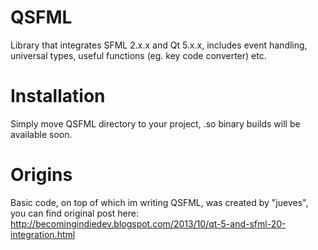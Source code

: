 # QSFML
Library that integrates SFML 2.x.x and Qt 5.x.x, includes event handling, universal types, useful functions (eg. key code converter) etc.

# Installation
Simply move QSFML directory to your project, .so binary builds will be available soon.

# Origins
Basic code, on top of which im writing QSFML, was created by "jueves", you can find original post here: http://becomingindiedev.blogspot.com/2013/10/qt-5-and-sfml-20-integration.html
